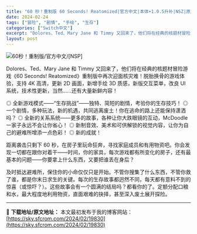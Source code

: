 ```yaml
---
title: "60 秒！重制版 60 Seconds! Reatomized|官方中文|本体+1.0.5升补|NSZ|原版|"
date: 2024-02-24
tags: ["冒险", "剧情", "手绘", "生存"]
categories: ["Switch中文"]
excerpt: "Dolores、Ted、Mary Jane 和 Timmy 又回来了，他们将在经典的核题材冒险游戏《60 Seconds! Reatomized》重制版中再次迎面核灾难！脱胎换骨的游戏体验，支持 4K 高清，更新 2D 画面，新增手绘 3D 质感，新版交互菜单，改良 UI 系统，技术性更新，当然……&hellip;"
layout: post
---
```


<img class="aligncenter" src="https://sky.sfcrom.com/wp-content/uploads/2024/02/20240224_65da296742dd4.jpg" alt="60秒！重制版/官方中文/[NSP]" />

Dolores、Ted、Mary Jane 和 Timmy 又回来了，他们将在经典的核题材冒险游戏《60 Seconds! Reatomized》重制版中再次迎面核灾难！脱胎换骨的游戏体验，支持 4K 高清，更新 2D 画面，新增手绘 3D 质感，新版交互菜单，改良 UI 系统，技术性更新，当然……还有大量新鲜内容！

◎ 全新游戏模式——“生存挑战”——独特、简短的剧情，考验你的生存技巧！
◎ 一个剧情，多种玩法，新的机遇，共同逃离废土！你在逃命的路上还能保持潇洒吗？
◎ 全新的关系系统——更多的故事，各种让你大跌眼镜的互动，McDoodle 一家子永远不会让你省心！
◎ 新制音效、美术和可供解锁的视觉内容，让你为自己的避难所增添一点色彩！
◎ 新的成就！

距离袭击只剩下 60 秒，在房子里玩命狂奔，寻找家庭成员和有用物资吧。你会发现一切都在跟你对着干——时间，你的家具，每次游戏都有所变化的房子，还有最基本的问题——你要拿上什么东西，又要把谁丢在身后？

及时抵达避难所，保住你的小命仅仅只是开始。不管你搜集了什么东西，不管你救了谁，都是你末日求生的关键。每次的生存故事都迥然不同，每天都有意料不到的惊喜（或惊吓？）。这些故事会有一个圆满的结局吗？都看你的了。定额分配口粮和水，最大程度地利用物资，直面艰难的抉择，甚至深入废土展开探险。

---
📖 **下载地址/原文地址：** 本文最初发布于我的博客网站：[https://sky.sfcrom.com/2024/02/19830](https://sky.sfcrom.com/2024/02/19830)
